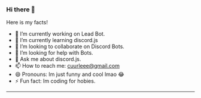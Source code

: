 ### Hi there 👋

Here is my facts!

- 🔭 I’m currently working on Lead Bot.
- 🌱 I’m currently learning discord.js
- 👯 I’m looking to collaborate on Discord Bots.
- 🤔 I’m looking for help with Bots.
- 💬 Ask me about discord.js.
- 📫 How to reach me: cuurleee@gmail.com
- 😄 Pronouns: Im just funny and cool lmao 😂
- ⚡ Fun fact: Im coding for hobies.
---
